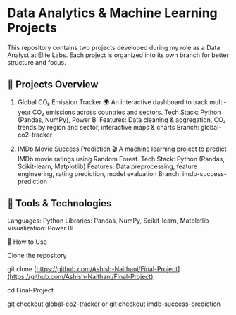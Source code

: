 # Data Analytics & Machine Learning Projects

This repository contains two projects developed during my role as a Data Analyst at Elite Labs. Each project is organized into its own branch for better structure and focus.

## 📂 Projects Overview
1. Global CO₂ Emission Tracker 🌍
  An interactive dashboard to track multi-year CO₂ emissions across countries and sectors.
  Tech Stack: Python (Pandas, NumPy), Power BI
  Features: Data cleaning & aggregation, CO₂ trends by region and sector, interactive maps & charts
  Branch: global-co2-tracker

2. IMDb Movie Success Prediction 🎬
  A machine learning project to predict IMDb movie ratings using Random Forest.
  Tech Stack: Python (Pandas, Scikit-learn, Matplotlib)
  Features: Data preprocessing, feature engineering, rating prediction, model evaluation
  Branch: imdb-success-prediction

## 🔧 Tools & Technologies

Languages: Python
Libraries: Pandas, NumPy, Scikit-learn, Matplotlib
Visualization: Power BI

🚀 How to Use

Clone the repository

git clone [https://github.com/Ashish-Naithani/Final-Project](https://github.com/Ashish-Naithani/Final-Project)

cd Final-Project

git checkout global-co2-tracker
or
git checkout imdb-success-prediction

